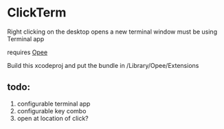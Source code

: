 # ClickTerm
Right clicking on the desktop opens a new terminal window
must be using Terminal app

requires [Opee](https://github.com/alexzielenski/Opee)

Build this xcodeproj and put the bundle in /Library/Opee/Extensions

## todo:
1. configurable terminal app
2. configurable key combo
3. open at location of click?
